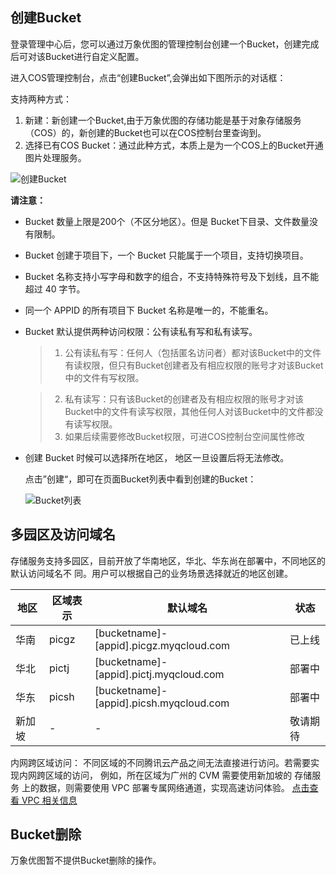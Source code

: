 ## 创建Bucket

登录管理中心后，您可以通过万象优图的管理控制台创建一个Bucket，创建完成后可对该Bucket进行自定义配置。

进入COS管理控制台，点击“创建Bucket”,会弹出如下图所示的对话框：

支持两种方式：

1. 新建：新创建一个Bucket,由于万象优图的存储功能是基于对象存储服务（COS）的，新创建的Bucket也可以在COS控制台里查询到。
2. 选择已有COS Bucket：通过此种方式，本质上是为一个COS上的Bucket开通图片处理服务。

![创建Bucket](https://mc.qcloudimg.com/static/img/9b48fe8d2debeb9dd2651fb89524c417/image.png)

**请注意：**

+ Bucket 数量上限是200个（不区分地区）。但是 Bucket下目录、文件数量没有限制。
+ Bucket 创建于项目下，一个 Bucket 只能属于一个项目，支持切换项目。
+ Bucket 名称支持小写字母和数字的组合，不支持特殊符号及下划线，且不能超过 40 字节。
+ 同一个 APPID 的所有项目下 Bucket 名称是唯一的，不能重名。
+ Bucket 默认提供两种访问权限：公有读私有写和私有读写。
  > 1. 公有读私有写：任何人（包括匿名访问者）都对该Bucket中的文件有读权限，但只有Bucket创建者及有相应权限的账号才对该Bucket中的文件有写权限。

  > 2. 私有读写：只有该Bucket的创建者及有相应权限的账号才对该Bucket中的文件有读写权限，其他任何人对该Bucket中的文件都没有读写权限。
  > 3. 如果后续需要修改Bucket权限，可进COS控制台空间属性修改

+ 创建 Bucket 时候可以选择所在地区， 地区一旦设置后将无法修改。

  点击”创建“，即可在页面Bucket列表中看到创建的Bucket：

  ![Bucket列表](https://mc.qcloudimg.com/static/img/c80bfdfb9ecda20eecd3ec4b28ea9317/image.jpg)


## 多园区及访问域名

存储服务支持多园区，目前开放了华南地区，华北、华东尚在部署中，不同地区的默认访问域名不
同。用户可以根据自己的业务场景选择就近的地区创建。

| 地区   | 区域表示  | 默认域名                                    | 状态   |
| ---- | ----- | --------------------------------------- | ---- |
| 华南   | picgz | [bucketname]-[appid].picgz.myqcloud.com | 已上线  |
| 华北   | pictj | [bucketname]-[appid].pictj.myqcloud.com | 部署中  |
| 华东   | picsh | [bucketname]-[appid].picsh.myqcloud.com | 部署中  |
| 新加坡  | -     | -                                       | 敬请期待 |

内网跨区域访问： 不同区域的不同腾讯云产品之间无法直接进行访问。若需要实现内网跨区域的访问， 例如，所在区域为广州的 CVM 需要使用新加坡的 存储服务 上的数据，则需要使用 VPC 部署专属网络通道，实现高速访问体验。 [点击查看 VPC 相关信息](https://www.qcloud.com/product/vpc.html)

## Bucket删除

万象优图暂不提供Bucket删除的操作。